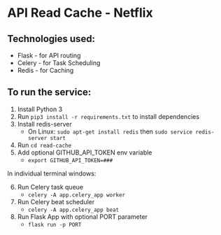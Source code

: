 # API Read Cache - Netflix

## Technologies used:
- Flask - for API routing
- Celery - for Task Scheduling
- Redis - for Caching

## To run the service:

1. Install Python 3 
2. Run `pip3 install -r requirements.txt` to install dependencies
3. Install redis-server 
    - On Linux: `sudo apt-get install redis` then `sudo service redis-server start`
4. Run `cd read-cache`
5. Add optional GITHUB_API_TOKEN env variable
    - `export GITHUB_API_TOKEN=###`

In individual terminal windows: 

6.  Run Celery task queue
    - `celery -A app.celery_app worker`
7. Run Celery beat scheduler
    - `celery -A app.celery_app beat`
8. Run Flask App with optional PORT parameter
    - `flask run -p PORT`


